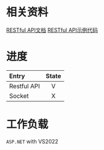 # 相关资料
[RESTful API文档](https://happy-scu-team.github.io/guideline/Protocol.html#%E6%9C%8D%E5%8A%A1%E7%AB%AF%E4%B8%BB%E7%A8%8B%E5%BA%8F%E7%9A%84restful_api)
[RESTful API示例代码](https://github.com/Happy-SCU-Team/dorm_volume_server/blob/master/Test/test.py)

# 进度

|Entry|State|
|:---|:---:|
|Restful API|V|
|Socket|X|

# 工作负载
`ASP.NET` with VS2022
